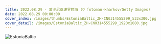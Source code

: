 ```yaml
---
title: 2022.08.29 - 爱沙尼亚波罗的海 (© fotoman-kharkov/Getty Images)
date: 2022.08.29 00:00:00
cover_index: /images/thumbs/EstoniaBaltic_ZH-CN0314555299_533x300.jpg
cover_detail: /images/EstoniaBaltic_ZH-CN0314555299_1920x1080.jpg
---
```


![EstoniaBaltic](/images/EstoniaBaltic_ZH-CN0314555299_1920x1080.jpg)
